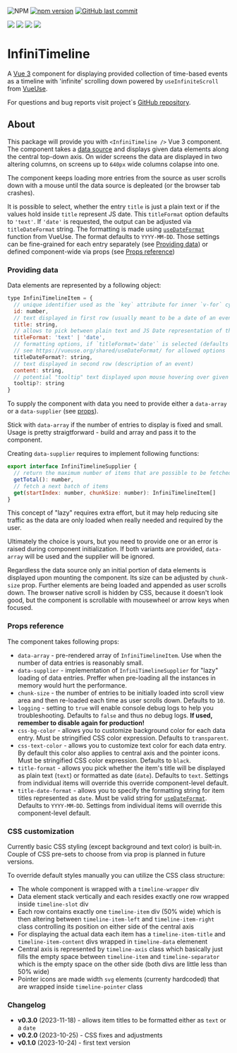 ![NPM](https://img.shields.io/npm/l/infinitimeline)
[![npm version](https://badge.fury.io/js/infinitimeline.svg)](https://badge.fury.io/js/infinitimeline)
[![GitHub last commit](https://img.shields.io/github/last-commit/google/skia.svg?style=flat)]()

<img src="https://img.shields.io/badge/Vue.js-35495E?style=for-the-badge&logo=vue.js&logoColor=4FC08D" /> <img src="https://img.shields.io/badge/TypeScript-007ACC?style=for-the-badge&logo=typescript&logoColor=white" /> <img src="https://img.shields.io/badge/CSS-239120?&style=for-the-badge&logo=css3&logoColor=white" /> <img src="https://img.shields.io/badge/npm-CB3837?style=for-the-badge&logo=npm&logoColor=white" />

# InfiniTimeline
A [Vue 3](https://vuejs.org/) component for displaying provided collection of time-based events as a timeline with 'infinite' scrolling down powered by `useInfiniteScroll` from [VueUse](https://vueuse.org/).

For questions and bug reports visit project`s [GitHub repository](https://github.com/AloisSeckar/InfiniTimeline).

## About
This package will provide you with `<InfiniTimeline />` Vue 3 component. The component takes a [data source](#providing-data) and displays given data elements along the central top-down axis. On wider screens the data are displayed in two altering columns, on screens up to `640px` wide columns colapse into one. 

The component keeps loading more entries from the source as user scrolls down with a mouse until the data source is depleated (or the browser tab crashes).

It is possible to select, whether the entry `title` is just a plain text or if the values hold inside `title` represent JS date. This `titleFormat` option defaults to `'text'`. If `'date'` is requested, the output can be adjusted via `titleDateFormat` string. The formatting is made using [`useDateFormat`](https://vueuse.org/shared/useDateFormat/) function from VueUse. The format defaults to `YYYY-MM-DD`. Those settings can be fine-grained for each entry separately (see [Providing data](#providing-data)) or defined component-wide via props (see [Props reference](#props-reference))

### Providing data
Data elements are represented by a following object:
```js
type InfiniTimelineItem = {
  // unique identifier used as the `key` attribute for inner `v-for` cycle
  id: number,
  // text displayed in first row (usually meant to be a date of an event)       
  title: string,
  // allows to pick between plain text and JS Date representation of the title (defaults to 'text')
  titleFormat: 'text' | 'date',
  // formatting options, if `titleFormat='date'` is selected (defaults to 'YYYY-MM-DD')
  // see https://vueuse.org/shared/useDateFormat/ for allowed options
  titleDateFormat?: string,
  // text displayed in second row (description of an event)
  content: string,
  // potential "tooltip" text displayed upon mouse hovering over given data entry
  tooltip?: string
}
```

To supply the component with data you need to provide either a `data-array` or a `data-supplier` (see [props](#props-reference)). 

Stick with `data-array` if the number of entries to display is fixed and small. Usage is pretty straigtforward - build and array and pass it to the component. 

Creating `data-supplier` requires to implement following functions:
```js
export interface InfiniTimelineSupplier {
  // return the maximum number of items that are possible to be fetched
  getTotal(): number,
  // fetch a next batch of items
  get(startIndex: number, chunkSize: number): InfiniTimelineItem[]
}
```
This concept of "lazy" requires extra effort, but it may help reducing site traffic as the data are only loaded when really needed and required by the user. 

Ultimately the choice is yours, but you need to provide one or an error is raised during component initialization. If both variants are provided, `data-array` will be used and the supplier will be ignored.

Regardless the data source only an initial portion of data elements is displayed upon mounting the component. Its size can be adjusted by `chunk-size` prop. Further elements are being loaded and appended as user scrolls down. The browser native scroll is hidden by CSS, because it doesn't look good, but the component is scrollable with mousewheel or arrow keys when focused.

### Props reference
The component takes following props:
* `data-array` - pre-rendered array of `InfiniTimelineItem`. Use when the number of data entries is reasonably small.
* `data-supplier` - implementation of `InfiniTimelineSupplier` for "lazy" loading of data entries. Preffer when pre-loading all the instances in memory would hurt the performance.
* `chunk-size` - the number of entries to be initially loaded into scroll view area and then re-loaded each time as user scrolls down. Defaults to `10`.
* `logging` - setting to `true` will enable console debug logs to help you troubleshooting. Defaults to `false` and thus no debug logs. **If used, remember to disable again for production!**
* `css-bg-color` - allows you to customize background color for each data entry. Must be stringified CSS color expression. Defaults to `transparent`.
* `css-text-color` - allows you to customize text color for each data entry. By default this color also applies to central axis and the pointer icons. Must be stringified CSS color expression. Defaults to `black`.
* `title-format` - allows you pick whether the item's title will be displayed as plain text (`text`) or formatted as date (`date`). Defaults to `text`. Settings from individual items will override this override component-level default.
* `title-date-format` - allows you to specify the formatting string for item titles represented as `date`. Must be valid string for [`useDateFormat`](https://vueuse.org/shared/useDateFormat/). Defaults to `YYYY-MM-DD`. Settings from individual items will override this component-level default.

### CSS customization
Currently basic CSS styling (except background and text color) is built-in. Couple of CSS pre-sets to choose from via prop is planned in future versions.

To override default styles manually you can utilize the CSS class structure:
* The whole component is wrapped with a `timeline-wrapper` div
* Data element stack vertically and each resides exactly one row wrapped inside `timeline-slot` div
* Each row contains exactly one `timeline-item` div (50% wide) which is then altering between `timeline-item-left` and `timeline-item-right` class controlling its position on either side of the central axis
* For displaying the actual data each item has a `timeline-item-title` and `timeline-item-content` divs wrapped in `timeline-data` elemenent
* Central axis is represented by `timeline-axis` class which basically just fills the empty space between `timeline-item` and `timeline-separator` which is the empty space on the other side (both divs are little less than 50% wide)
* Pointer icons are made width `svg` elements (currenty hardcoded) that are wrapped inside `timeline-pointer` class

### Changelog

* **v0.3.0** (2023-11-18) - allows item titles to be formatted either as `text` or a `date`
* **v0.2.0** (2023-10-25) - CSS fixes and adjustments
* **v0.1.0** (2023-10-24) - first text version
